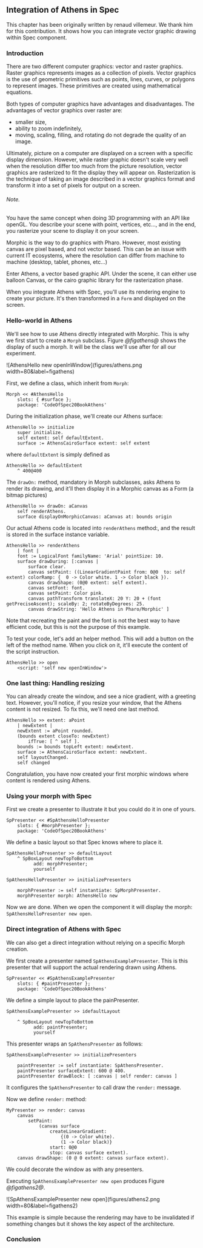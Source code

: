 ## Integration of Athens in Spec

This chapter has been originally written by renaud villemeur. We thank him for this contribution. It shows how you can integrate vector graphic drawing within Spec component.

### Introduction

There are two different computer graphics: vector and raster graphics. 
Raster graphics represents images as a collection of pixels. Vector graphics 
is the use of geometric primitives such as points, lines, curves, or polygons 
to represent images. These primitives are created using mathematical equations.

Both types of computer graphics have advantages and disadvantages. 
The advantages of vector graphics over raster are:
- smaller size, 
- ability to zoom indefinitely, 
- moving, scaling, filling, and rotating do not degrade the quality of an image.

Ultimately, picture on a computer are displayed on a screen with a specific 
display dimension. However, while raster graphic doesn't scale very well when
the resolution differ too much from the picture resolution, vector graphics
are rasterized to fit the display they will appear on. Rasterization is the 
technique of taking an image described in a vector graphics format and 
transform it into a set of pixels for output on a screen.

###### Note. 
You have the same concept when doing 3D programming with an API like openGL. You describe your scene with point, vertices, etc..., and in the end, you rasterize your scene to display it on your screen.

Morphic is the way to do graphics with Pharo.
However, most existing canvas are pixel based, and not vector based. 
This can be an issue with current IT ecosystems, where the resolution can differ from machine to machine (desktop, tablet, phones, etc...)

Enter Athens, a vector based graphic API. Under the scene, it can either use
balloon Canvas, or the cairo graphic library for the rasterization phase.

When you integrate Athens with Spec, you'll use its rendering engine to 
create your picture. 
It's then transformed in a `Form` and displayed on the screen.

### Hello-world in Athens

We'll see how to use Athens directly integrated with Morphic. 
This is why we first start to create a `Morph` subclass. 
Figure *@figathens@* shows the display of such a morph.
It will be the class we'll use after for all our experiment.

![AthensHello new openInWindow](figures/athens.png width=80&label=figathens)



First, we define a class, which inherit from `Morph`:
```language=Smalltalk
Morph << #AthensHello
	slots: { #surface };
	package: 'CodeOfSpec20BookAthens'
```


During the initialization phase, we'll create our Athens surface:
```language=Smalltalk
AthensHello >> initialize
	super initialize.
	self extent: self defaultExtent.
	surface := AthensCairoSurface extent: self extent
```

where `defaultExtent` is simply defined as
```language=Smalltalk
AthensHello >> defaultExtent
	^ 400@400
```


The `drawOn:` method, mandatory in Morph subclasses, asks Athens to render
its drawing, and it'll then display it in a Morphic canvas as a Form (a bitmap 
pictures)

```language=Smalltalk
AthensHello >> drawOn: aCanvas
	self renderAthens.
	surface displayOnMorphicCanvas: aCanvas at: bounds origin
```


Our actual Athens code is located into `renderAthens` method:, and the result is
stored in the surface instance variable.

```language=Smalltalk
AthensHello >> renderAthens
	| font |
	font := LogicalFont familyName: 'Arial' pointSize: 10.
	surface drawDuring: [:canvas | 
		surface clear. 
		canvas setPaint: ((LinearGradientPaint from: 0@0  to: self extent) colorRamp: {  0 -> Color white. 1 -> Color black }).
		canvas drawShape: (0@0 extent: self extent). 
		canvas setFont: font. 
		canvas setPaint: Color pink.
		canvas pathTransform translateX: 20 Y: 20 + (font getPreciseAscent); scaleBy: 2; rotateByDegrees: 25.
		canvas drawString: 'Hello Athens in Pharo/Morphic' ]
```
Note that recreating the paint and the font is not the best way to have efficient code, but this is not the purpose of this example. 

To test your code, let's add an helper method. This will add a button on the left
of the method name. When you click on it, it'll execute the content of the 
script instruction.

```language=Smalltalk
AthensHello >> open
	<script: 'self new openInWindow'>
```





### One last thing: Handling resizing

You can already create the window, and see a nice gradient, with 
a greeting text. However, you'll notice, if you resize your window, that the 
Athens content is not resized. To fix this, we'll need one last method.

```language=Smalltalk
AthensHello >> extent: aPoint
	| newExtent |
	newExtent := aPoint rounded.
	(bounds extent closeTo: newExtent)
		ifTrue: [ ^ self ].
	bounds := bounds topLeft extent: newExtent.
	surface := AthensCairoSurface extent: newExtent.
	self layoutChanged.
	self changed
```


Congratulation, you have now created your first morphic windows where content
is rendered using Athens. 


### Using your morph with Spec

First we create a presenter to illustrate it but you could do it in one of yours. 

```
SpPresenter << #SpAthensHelloPresenter
	slots: { #morphPresenter };
	package: 'CodeOfSpec20BookAthens'
```

We define a basic layout so that Spec knows where to place it. 

```
SpAthensHelloPresenter >> defaultLayout
	^ SpBoxLayout newTopToBottom
		  add: morphPresenter;
		  yourself
```

```
SpAthensHelloPresenter >> initializePresenters

	morphPresenter := self instantiate: SpMorphPresenter.
	morphPresenter morph: AthensHello new
```

Now we are done. When we open the component it will display the morph:
`SpAthensHelloPresenter new open`.


### Direct integration of Athens with Spec

We can also get a direct integration without relying on a specific Morph creation. 

We first create a presenter named `SpAthensExamplePresenter`.
This is this presenter that will support the actual rendering drawn using Athens. 


```
SpPresenter << #SpAthensExamplePresenter
	slots: { #paintPresenter };
	package: 'CodeOfSpec20BookAthens'
```
We define a simple layout to place the painPresenter.

```language=Smalltalk
SpAthensExamplePresenter >> idefaultLayout

	^ SpBoxLayout newTopToBottom
		  add: paintPresenter;
		  yourself
```

This presenter wraps an `SpAthensPresenter` as follows: 
```language=Smalltalk
SpAthensExamplePresenter >> initializePresenters

	paintPresenter := self instantiate: SpAthensPresenter.
	paintPresenter surfaceExtent: 600 @ 400.
	paintPresenter drawBlock: [ :canvas | self render: canvas ]
```
It configures the `SpAthensPresenter` to call draw the `render:` message. 


Now we define `render:` method:

```language=Smalltalk
MyPresenter >> render: canvas
    canvas
        setPaint:
            (canvas surface
                createLinearGradient:
                    {(0 -> Color white).
                    (1 -> Color black)}
                start: 0@0
                stop: canvas surface extent).
    canvas drawShape: (0 @ 0 extent: canvas surface extent).
```
We could decorate the window as with any presenters.

Executing `SpAthensExamplePresenter new open` produces Figure *@figathens2@*.

![SpAthensExamplePresenter new open](figures/athens2.png width=80&label=figathens2)

This example is simple because the rendering may have to be invalidated if something changes but it shows the key aspect of the architecture.

### Conclusion




